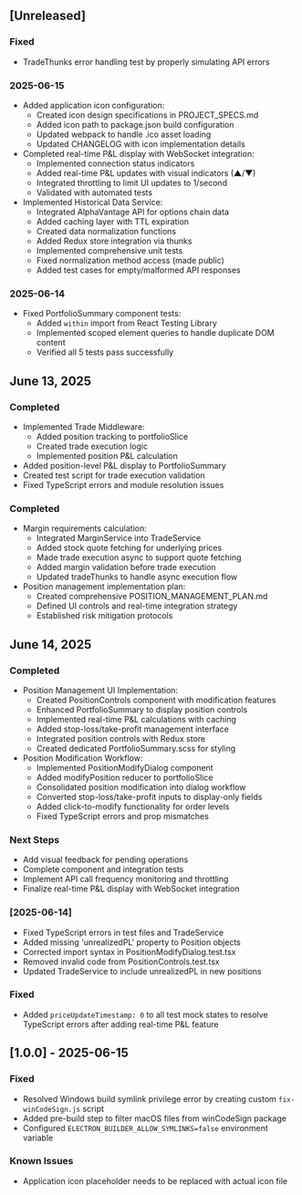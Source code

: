 ## [Unreleased]
### Fixed
- TradeThunks error handling test by properly simulating API errors

### 2025-06-15
- Added application icon configuration:
  * Created icon design specifications in PROJECT_SPECS.md
  * Added icon path to package.json build configuration
  * Updated webpack to handle .ico asset loading
  * Updated CHANGELOG with icon implementation details
- Completed real-time P&L display with WebSocket integration:
  * Implemented connection status indicators
  * Added real-time P&L updates with visual indicators (▲/▼)
  * Integrated throttling to limit UI updates to 1/second
  * Validated with automated tests
- Implemented Historical Data Service:
  * Integrated AlphaVantage API for options chain data
  * Added caching layer with TTL expiration
  * Created data normalization functions
  * Added Redux store integration via thunks
  * Implemented comprehensive unit tests
  * Fixed normalization method access (made public)
  * Added test cases for empty/malformed API responses

### 2025-06-14
- Fixed PortfolioSummary component tests:
  - Added `within` import from React Testing Library
  - Implemented scoped element queries to handle duplicate DOM content
  - Verified all 5 tests pass successfully
## June 13, 2025

### Completed
- Implemented Trade Middleware:
  - Added position tracking to portfolioSlice
  - Created trade execution logic
  - Implemented position P&L calculation
- Added position-level P&L display to PortfolioSummary
- Created test script for trade execution validation
- Fixed TypeScript errors and module resolution issues

### Completed
- Margin requirements calculation:
  - Integrated MarginService into TradeService
  - Added stock quote fetching for underlying prices
  - Made trade execution async to support quote fetching
  - Added margin validation before trade execution
  - Updated tradeThunks to handle async execution flow
- Position management implementation plan:
  - Created comprehensive POSITION_MANAGEMENT_PLAN.md
  - Defined UI controls and real-time integration strategy
  - Established risk mitigation protocols

## June 14, 2025

### Completed
- Position Management UI Implementation:
  - Created PositionControls component with modification features
  - Enhanced PortfolioSummary to display position controls
  - Implemented real-time P&L calculations with caching
  - Added stop-loss/take-profit management interface
  - Integrated position controls with Redux store
  - Created dedicated PortfolioSummary.scss for styling
- Position Modification Workflow:
  - Implemented PositionModifyDialog component
  - Added modifyPosition reducer to portfolioSlice
  - Consolidated position modification into dialog workflow
  - Converted stop-loss/take-profit inputs to display-only fields
  - Added click-to-modify functionality for order levels
  - Fixed TypeScript errors and prop mismatches

### Next Steps
- Add visual feedback for pending operations
- Complete component and integration tests
- Implement API call frequency monitoring and throttling
- Finalize real-time P&L display with WebSocket integration

### [2025-06-14]
- Fixed TypeScript errors in test files and TradeService
- Added missing 'unrealizedPL' property to Position objects
- Corrected import syntax in PositionModifyDialog.test.tsx
- Removed invalid code from PositionControls.test.tsx
- Updated TradeService to include unrealizedPL in new positions

### Fixed
- Added `priceUpdateTimestamp: 0` to all test mock states to resolve TypeScript errors after adding real-time P&L feature

## [1.0.0] - 2025-06-15
### Fixed
- Resolved Windows build symlink privilege error by creating custom `fix-winCodeSign.js` script
- Added pre-build step to filter macOS files from winCodeSign package
- Configured `ELECTRON_BUILDER_ALLOW_SYMLINKS=false` environment variable

### Known Issues
- Application icon placeholder needs to be replaced with actual icon file
